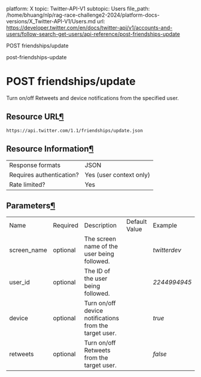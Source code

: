 platform: X
topic: Twitter-API-V1
subtopic: Users
file_path: /home/bhuang/nlp/rag-race-challenge2-2024/platform-docs-versions/X_Twitter-API-V1/Users.md
url: https://developer.twitter.com/en/docs/twitter-api/v1/accounts-and-users/follow-search-get-users/api-reference/post-friendships-update

POST friendships/update

post-friendships-update

# POST friendships/update

Turn on/off Retweets and device notifications from the specified user.

## Resource URL[¶](#resource-url "Permalink to this headline")

`https://api.twitter.com/1.1/friendships/update.json`

## Resource Information[¶](#resource-information "Permalink to this headline")

|     |     |
| --- | --- |
| Response formats | JSON |
| Requires authentication? | Yes (user context only) |
| Rate limited? | Yes |

## Parameters[¶](#parameters "Permalink to this headline")

|     |     |     |     |     |
| --- | --- | --- | --- | --- |
| Name | Required | Description | Default Value | Example |
| screen\_name | optional | The screen name of the user being followed. |     | _twitterdev_ |
| user\_id | optional | The ID of the user being followed. |     | _2244994945_ |
| device | optional | Turn on/off device notifications from the target user. |     | _true_ |
| retweets | optional | Turn on/off Retweets from the target user. |     | _false_ |